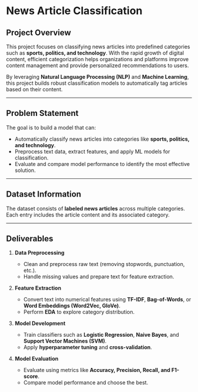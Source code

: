 #  News Article Classification  

##  Project Overview  
This project focuses on classifying news articles into predefined categories such as **sports, politics, and technology**. With the rapid growth of digital content, efficient categorization helps organizations and platforms improve content management and provide personalized recommendations to users.  

By leveraging **Natural Language Processing (NLP)** and **Machine Learning**, this project builds robust classification models to automatically tag articles based on their content.  

---

##  Problem Statement  
The goal is to build a model that can:  
- Automatically classify news articles into categories like **sports, politics, and technology**.  
- Preprocess text data, extract features, and apply ML models for classification.  
- Evaluate and compare model performance to identify the most effective solution.  

---

##  Dataset Information  
The dataset consists of **labeled news articles** across multiple categories.  
Each entry includes the article content and its associated category.  

---

##  Deliverables  
1. **Data Preprocessing**  
   - Clean and preprocess raw text (removing stopwords, punctuation, etc.).  
   - Handle missing values and prepare text for feature extraction.  

2. **Feature Extraction**  
   - Convert text into numerical features using **TF-IDF**, **Bag-of-Words**, or **Word Embeddings (Word2Vec, GloVe)**.  
   - Perform **EDA** to explore category distribution.  

3. **Model Development**  
   - Train classifiers such as **Logistic Regression**, **Naive Bayes**, and **Support Vector Machines (SVM)**.  
   - Apply **hyperparameter tuning** and **cross-validation**.  

4. **Model Evaluation**  
   - Evaluate using metrics like **Accuracy, Precision, Recall, and F1-score**.  
   - Compare model performance and choose the best.    

